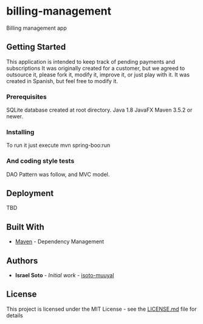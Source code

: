 # billing-management
Billing management app

## Getting Started

This application is intended to keep track of pending payments and subscriptions
It was originally created for a customer, but we agreed to outsource it, please fork it, modify it, improve it, or just play with it.
It was created in Spanish, but feel free to modify it.

### Prerequisites

SQLite database created at root directory.
Java 1.8
JavaFX
Maven 3.5.2 or newer.

### Installing

To run it just execute mvn spring-boo:run

### And coding style tests

DAO Pattern was follow, and MVC model.

## Deployment

TBD

## Built With

* [Maven](https://maven.apache.org/) - Dependency Management

## Authors

* **Israel Soto** - *Initial work* - [isoto-muuyal](https://github.com/isoto-muuyal)


## License

This project is licensed under the MIT License - see the [LICENSE.md](LICENSE.md) file for details

